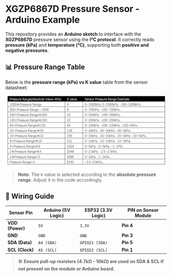 # XGZP6867D Pressure Sensor - Arduino Example

This repository provides an **Arduino sketch** to interface with the **XGZP6867D** pressure sensor using the **I²C protocol**. It correctly reads **pressure (kPa)** and **temperature (°C)**, supporting both **positive and negative pressures**.

## 📊 Pressure Range Table

Below is the **pressure range (kPa) vs K value** table from the sensor datasheet:

![Pressure Range Table](pressure_range_table.PNG)

> **Note:** The `K` value is selected according to the **absolute pressure range**. Adjust it in the code accordingly.

## 📡 Wiring Guide

| **Sensor Pin**  | **Arduino (5V Logic)** | **ESP32 (3.3V Logic)** | **PIN on Sensor Module** |
|---------------|----------------|----------------|----------------|
| **VDD (Power)** | `5V` | `3.3V` | **Pin 4** |
| **GND** | `GND` | `GND` | **Pin 3** |
| **SDA (Data)** | `A4 (SDA)` | `GPIO21 (SDA)` | **Pin 5** |
| **SCL (Clock)** | `A5 (SCL)` | `GPIO22 (SCL)` | **Pin 1** |

> 🛠 **Ensure pull-up resistors (4.7kΩ - 10kΩ) are used on SDA & SCL if not present on the module or Arduino board.**
